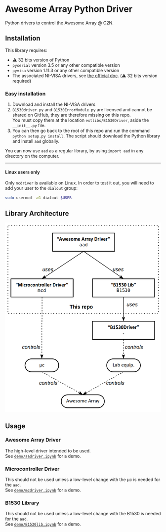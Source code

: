 # Awesome Array Python Driver

Python drivers to control the Awesome Array @ C2N.  

## Installation
This library requires:  
* ⚠️ 32 bits version of Python
* `pyserial` version 3.5 or any other compatible version
* `pyvisa` version 1.11.3 or any other compatible version
* The associated NI-VISA drivers, see [the official doc](https://pyvisa.readthedocs.io/en/latest/faq/getting_nivisa.html#faq-getting-nivisa). (⚠️ 32 bits version required)

### Easy installation
1. Download and install the NI-VISA drivers
2. `B1530driver.py` and `B1530ErrorModule.py` are licensed and cannot be shared on GitHub, they are therefore missing on this repo.  
You must copy them at the location `extlibs/B1530Driver`, aside the `__init__.py` file.  
3. You can then go back to the root of this repo and run the command `python setup.py install`. The script should download the Python library and install `aad` globally.

You can now use `aad` as a regular library, by using `import aad` in any directory on the computer.

---
#### **Linux users only**
Only `mcdriver` is available on Linux. In order to test it out, you will need to add your user to the `dialout` group:  
```bash
sudo usermod -aG dialout $USER
```



## Library Architecture
<p align="center">
	<img src="misc/aad_arch.png?raw=true" alt="Library Architecture Diagram" />
</p>

## Usage
### Awesome Array Driver
The high-level driver intended to be used.  
See [`demo/aadriver.ipynb`](demo/aadriver.ipynb) for a demo. 

### Microcontroller Driver
This should not be used unless a low-level change with the µc is needed for the `aad`.  
See [`demo/mcdriver.ipynb`](demo/mcdriver.ipynb) for a demo.

### B1530 Library
This should not be used unless a low-level change with the B1530 is needed for the `aad`.  
See [`demo/B1530lib.ipynb`](demo/B1530lib.ipynb) for a demo.